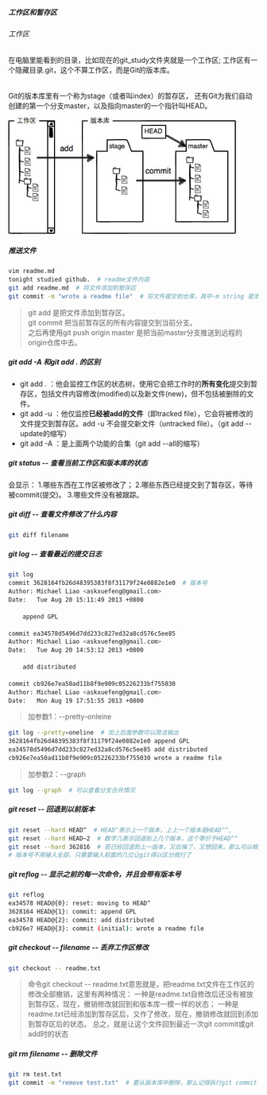 ##### 工作区和暂存区
###### 工作区
在电脑里能看到的目录，比如现在的git_study文件夹就是一个工作区;
工作区有一个隐藏目录.git，这个不算工作区，而是Git的版本库。

######
Git的版本库里有一个称为stage（或者叫index）的暂存区，
还有Git为我们自动创建的第一个分支master，以及指向master的一个指针叫HEAD。

![avatar](data/stage.jpg)

##### 推送文件
```bash
vim readme.md
tonight studied github.  # readme文件内容
git add readme.md  # 将文件添加到暂存区
git commit -m "wrote a readme file"  # 将文件提交到仓库，其中-m string 是添加说明。
```

>git add 是把文件添加到暂存区。   
git commit 把当前暂存区的所有内容提交到当前分支。   
之后再使用git push origin master 是把当前master分支推送到远程的origin仓库中去。 

##### git add -A 和git add . 的区别
* git add . ：他会监控工作区的状态树，使用它会把工作时的**所有变化**提交到暂存区，包括文件内容修改(modified)以及新文件(new)，但不包括被删除的文件。
* git add -u ：他仅监控**已经被add的文件**（即tracked file），它会将被修改的文件提交到暂存区。add -u 不会提交新文件（untracked file）。（git add --update的缩写）
* git add -A ：是上面两个功能的合集（git add --all的缩写）

##### git status -- 查看当前工作区和版本库的状态
会显示：
1.哪些东西在工作区被修改了；
2.哪些东西已经提交到了暂存区，等待被commit(提交)。
3.哪些文件没有被跟踪。

##### git diff -- 查看文件修改了什么内容
```bash
git diff filename
```

##### git log -- 查看最近的提交日志
```bash
git log 
commit 3628164fb26d48395383f8f31179f24e0882e1e0  # 版本号
Author: Michael Liao <askxuefeng@gmail.com>
Date:   Tue Aug 20 15:11:49 2013 +0800

    append GPL

commit ea34578d5496d7dd233c827ed32a8cd576c5ee85
Author: Michael Liao <askxuefeng@gmail.com>
Date:   Tue Aug 20 14:53:12 2013 +0800

    add distributed

commit cb926e7ea50ad11b8f9e909c05226233bf755030
Author: Michael Liao <askxuefeng@gmail.com>
Date:   Mon Aug 19 17:51:55 2013 +0800
```

>加参数1：--pretty-onleine

```bash
git log --pretty=oneline  # 加上后面参数可以简洁输出
3628164fb26d48395383f8f31179f24e0882e1e0 append GPL
ea34578d5496d7dd233c827ed32a8cd576c5ee85 add distributed
cb926e7ea50ad11b8f9e909c05226233bf755030 wrote a readme file
```

>加参数2：--graph
```bash
git log --graph  # 可以查看分支合并情况
```

##### git reset -- 回退到以前版本
```bash
git reset --hard HEAD^  # HEAD^表示上一个版本，上上一个版本是HEAD^^,
git reset --hard HEAD~2  # 数字几表示回退到上几个版本，这个等价于HEAD^^
git reset --hard 362816  # 若已经回退到上一版本，又后悔了，又想回来，那么可以根据版本号回退
# 版本号不用输入全部，只需要输入前面的几位让git得以区分就行了
```

##### git reflog -- 显示之前的每一次命令，并且会带有版本号
```bash
git reflog
ea34578 HEAD@{0}: reset: moving to HEAD^
3628164 HEAD@{1}: commit: append GPL
ea34578 HEAD@{2}: commit: add distributed
cb926e7 HEAD@{3}: commit (initial): wrote a readme file
```

##### git checkout -- filename -- 丢弃工作区修改
```bash
git checkout -- readme.txt
```
>命令git checkout -- readme.txt意思就是，把readme.txt文件在工作区的修改全部撤销，这里有两种情况：
一种是readme.txt自修改后还没有被放到暂存区，现在，撤销修改就回到和版本库一模一样的状态；
一种是readme.txt已经添加到暂存区后，又作了修改，现在，撤销修改就回到添加到暂存区后的状态。
总之，就是让这个文件回到最近一次git commit或git add时的状态

##### git rm filename -- 删除文件
```bash
git rm test.txt
git commit -m "remove test.txt"  # 要从版本库中删除，那么记得执行git commit
```
